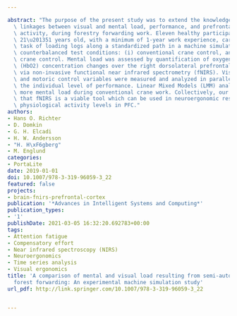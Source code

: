 ---
abstract: "The purpose of the present study was to extend the knowledge of functional\
  \ linkages between visual and mental load, performance, and prefrontal cortex (PFC)\
  \ activity, during forestry forwarding work. Eleven healthy participants, range\
  \ 21\u201351 years old, with a minimum of 1-year work experience, carried out the\
  \ task of loading logs along a standardized path in a machine simulator during two\
  \ counterbalanced test conditions: (i) conventional crane control, and; (ii) semi-automated\
  \ crane control. Mental load was assessed by quantification of oxygenated hemoglobin\
  \ (HbO2) concentration changes over the right dorsolateral prefrontal cortex (dlPFC)\
  \ via non-invasive functional near infrared spectrometry (fNIRS). Visual, autonomic,\
  \ and motoric control variables were measured and analyzed in parallel along with\
  \ the individual level of performance. Linear Mixed Models (LMM) analysis indicated\
  \ more mental load during conventional crane work. Collectively, our data suggest\
  \ that fNIRS is a viable tool which can be used in neuroergonomic research to evaluate\
  \ physiological activity levels in PFC."
authors:
- Hans O. Richter
- D. Domkin
- G. H. Elcadi
- H. W. Andersson
- "H. H\xF6gberg"
- M. Englund
categories:
- PortaLite
date: 2019-01-01
doi: 10.1007/978-3-319-96059-3_22
featured: false
projects:
- brain-fnirs-prefrontal-cortex
publication: '*Advances in Intelligent Systems and Computing*'
publication_types:
- '1'
publishDate: 2021-03-05 16:32:20.692783+00:00
tags:
- Attention fatigue
- Compensatory effort
- Near infrared spectroscopy (NIRS)
- Neuroergonomics
- Time series analysis
- Visual ergonomics
title: 'A comparison of mental and visual load resulting from semi-automated and conventional
  forest forwarding: An experimental machine simulation study'
url_pdf: http://link.springer.com/10.1007/978-3-319-96059-3_22

---
